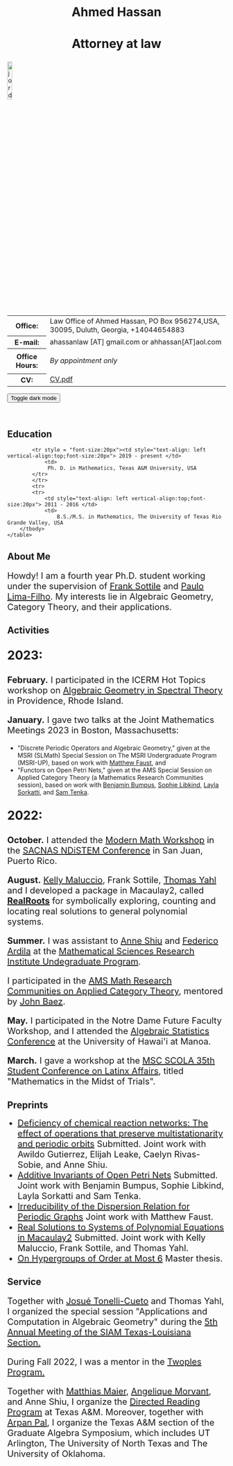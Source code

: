 <!DOCTYPE html PUBLIC "-//W3C//DTD XHTML 1.1//EN"
  "http://www.w3.org/TR/xhtml11/DTD/xhtml11.dtd">

<html xmlns="http://www.w3.org/1999/xhtml" xml:lang="en">

<head>
 <meta charset="UTF-8">
 <meta http-equiv="X-UA-Compatible" content="IE=edge">
 <meta name="viewport" content="width=device-width, initial-scale=1.0">
<style type="text/css">

body {
  padding: 25px;
  background-color: whitesmoke;
  color: black;
  font-size: 20px;
}
.contactsearch {
 visibility:hidden;
} 

.dark-mode {
  background-color: black;
  color: whitesmoke;
}
  
h1 {color: Maroon;}
</style>
</head>

<!-- BEGIN CONTENT HERE -->

<h1 class="pageTitle" style="text-align:center;">Ahmed Hassan</h1>
<h1 class="pageTitle" style="text-align:center;">Attorney at law</h1>
<div>
<!-- Photograph -->
<img class="img-responsive" src="hassan_photo.jpeg" width="15%" alt="jordy_photo.jpeg"
     style="position:relative;float:left;padding-right:5px;padding-top:5px;"/>
<!-- Contact info -->
<table>
<tr><!-- Office -->
<th style=>Office:</th>
<td> Law Office of Ahmed Hassan, PO Box 956274,USA, 30095, Duluth, Georgia, +14044654883 </td>
</tr>
<tr><!-- Obfuscate your e-mail address to reduce spam -->
<th style=>E-mail:</th>
<td> ahassanlaw [AT] gmail.com or ahhassan[AT]aol.com </td>
</tr>
<tr><!-- Office Hours -->
<th style="text-align: vertical-align:top">Office Hours:</th>
<td style="vertical-align: top">

<i>By appointment only</i>
</td>
</tr>
<tr><!-- Link to your CV -->
<th>CV:</th>
<td><a href="JordyLopez_CV_08:22.pdf">CV.pdf</a></td>
</tr>
</table>
</div>

<button onclick="myFunction()">Toggle dark mode</button>

<script>
function myFunction() {
   var element = document.body;
   element.classList.toggle("dark-mode");
}
</script>

<!-- Break -->
<p><br style="clear: both;"/></p>

<h2>Education</h2>
    <table cellpadding="3">
        <tbody style = "font-size:20px">

            <tr style = "font-size:20px"><td style="text-align: left vertical-align:top;font-size:20px"> 2019 - present </td>
                <td>
                 Ph. D. in Mathematics, Texas A&M University, USA
            </tr>
            </tr>
            <tr>
            <tr>
                <td style="text-align: left vertical-align:top;font-size:20px"> 2011 - 2016 </td>
                <td> 
                    B.S./M.S. in Mathematics, The University of Texas Rio Grande Valley, USA
        </tbody>
    </table>


  <h2>About Me</h2> 

<tbody> 

<p style="font-size:20px">Howdy! I am a fourth year Ph.D. student working under the supervision of <a href="https://www.math.tamu.edu/~frank.sottile/">Frank Sottile</a> and <a href="https://www.math.tamu.edu/directory/formalpg.php?user=plfilho">Paulo Lima-Filho</a>. My interests lie in Algebraic Geometry, Category Theory, and their applications.</p>

  <h2>Activities</h2>

<p style="font-size:28px">
  <b>2023:</b>
</p>
  
<p style="font-size:20px"> <b>February.</b> I participated in the ICERM Hot Topics workshop on <a href="https://icerm.brown.edu/events/htw-23-agst/">Algebraic Geometry in Spectral Theory</a> in Providence, Rhode Island.
</p>

<p style="font-size:20px"> <b>January.</b> I gave two talks at the Joint Mathematics Meetings 2023 in Boston, Massachusetts: 
<ul>
  <li>"Discrete Periodic Operators and Algebraic Geometry," given at the MSRI (SLMath) Special Session on The MSRI Undergraduate Program (MSRI-UP), based on work with <a href="https://mattfaust.github.io/">Matthew Faust</a>, and</li>

  <li>"Functors on Open Petri Nets," given at the AMS Special Session on Applied Category Theory (a Mathematics Research Communities session), based on work with <a href="https://bmbumpus.com/">Benjamin Bumpus</a>, <a href="https://slibkind.github.io/">Sophie Libkind</a>, <a href="https://scholar.google.com/citations?user=ZBouxdcAAAAJ&hl=en">Layla Sorkatti</a>, and <a href="https://scholar.google.com/citations?user=Px3ZQ08AAAAJ&hl=en">Sam Tenka</a>.</li>
</ul>
</p>

<p style="font-size:28px">
  <b>2022:</b>
</p>
<p style="font-size:20px"> <b>October.</b> I attended the <a href="https://www.msri.org/workshops/1056">Modern Math Workshop</a> in the <a href="https://www.sacnas.org/conference">SACNAS NDiSTEM Conference</a> in San Juan, Puerto Rico.
</p>

<p style="font-size:20px"><b>August.</b> <a href="https://github.com/kmaluccio">Kelly Maluccio</a>, Frank Sottile, <a href="https://tjyahl.github.io/">Thomas Yahl</a> and I developed a package in Macaulay2, called <a href="https://faculty.math.illinois.edu/Macaulay2/doc/Macaulay2/share/doc/Macaulay2/RealRoots/html/index.html"> <b> RealRoots</b></a> for symbolically exploring, counting and locating real solutions to general polynomial systems.</p>
  
<p style="font-size:20px"> <b>Summer.</b> I was assistant to <a href="https://www.math.tamu.edu/~annejls/">Anne Shiu</a> and <a href="http://fardila.com/">Federico Ardila</a> at the <a href="https://www.msri.org/msri_ups/1027">Mathematical Sciences Research Institute Undegraduate Program</a>. 
  </p>
  
<p style="font-size:20px"> I participated in the <a href="https://www.ams.org/programs/research-communities/2022MRC-Categories">AMS Math Research Communities on Applied Category Theory</a>, mentored by <a href="https://math.ucr.edu/home/baez/">John Baez</a>.
  </p>

<p style="font-size:20px"><b>May.</b> I participated in the Notre Dame Future Faculty Workshop, and I attended the <a href="https://sites.google.com/iit.edu/as2022">Algebraic Statistics Conference</a> at the University of Hawai'i at Manoa.
  </p>

<p style="font-size:20px"><b>March.</b> I gave a workshop at the <a href="">MSC SCOLA 35th Student Conference on Latinx Affairs</a>, titled "Mathematics in the Midst of Trials". 
</p>
  
 <!--p style="font-size:20px"> Matthew Faust, Frank Sottile and I are studying interactions of spectral theory and algebraic geometry based on the work of Kuchment, Liu, Matos, Fillman, Bättig, Gieseker, Knorrer, Trubowitz and others. In particular, we want to generalize the classification of Bloch varieties arising from discrete Schrödinger operators. Together with <a href="https://sites.google.com/view/wencail/home">Wencai Liu</a> and <a href="https://sites.google.com/view/rodrigomatos/">Rodrigo Matos</a>, we visited Louisiana State University to collaborate with <a href="https://sites.google.com/site/jakefillman/">Jake Fillman</a>, <a href="https://users.math.msu.edu/users/ikachkov/">Ilya Kachkovskiy</a> and <a href="https://www.math.lsu.edu/~shipman/">Stephen Shipman</a>.
  </p-->
  
 
<h2>Preprints</h2>
<ul style="margin-top: 2px">
  <li style="font-size:20px"><a href="https://arxiv.org/abs/2305.19410"> Deficiency of chemical reaction networks: The effect of operations that preserve multistationarity and periodic orbits</a> Submitted. Joint work with Awildo Gutierrez, Elijah Leake, Caelyn Rivas-Sobie, and Anne Shiu. </li>
  <li style="font-size:20px"><a href="https://arxiv.org/abs/2303.01643"> Additive Invariants of Open Petri Nets</a> Submitted. Joint work with Benjamin Bumpus, Sophie Libkind, Layla Sorkatti and Sam Tenka.</li>
  <li style="font-size:20px"><a href="https://arxiv.org/abs/2302.11534"> Irreducibility of the Dispersion Relation for Periodic Graphs</a> Joint work with Matthew Faust.</li>
  <li style="font-size:20px"><a href="https://arxiv.org/abs/2208.05576"> Real Solutions to Systems of Polynomial Equations in Macaulay2</a> Submitted. Joint work with Kelly Maluccio, Frank Sottile, and Thomas Yahl.</li>
  <li style="font-size:20px"><a href="Hypergroups thesis.pdf">On Hypergroups of Order at Most 6</a> Master thesis.</li>
</ul>
  
<h2>Service</h2>
<p style="font-size:20px">Together with <a href="https://tonellicueto.xyz/">Josué Tonelli-Cueto</a> and Thomas Yahl, I organized the special session "Applications and Computation in Algebraic Geometry" during the <a href="https://www.math.uh.edu/siamtxla22/index.shtml">5th Annual Meeting of the SIAM Texas-Louisiana Section.</a>

<p style="font-size: 20px">During Fall 2022, I was a mentor in the <a href="https://sites.google.com/view/twoples/">Twoples Program.</a>
</p>

<p style="font-size: 20px">Together with <a href="https://people.tamu.edu/~maier/">Matthias Maier</a>, <a href="https://www.math.tamu.edu/directory/formalpg.php?user=mae4102">Angelique Morvant</a>, and Anne Shiu, I organize the <a href="https://www.math.tamu.edu/undergraduate/drp/">Directed Reading Program</a> at Texas A&M. Moreover, together with <a href="https://arpan-pal.github.io/">Arpan Pal</a>, I organize the Texas A&M section of the Graduate Algebra Symposium, which includes UT Arlington, The University of North Texas and The University of Oklahoma.</p>
</tbody>

<!-- ===================== END YOUR CONTENT HERE ===================== -->
</body>
</html>
</div>


